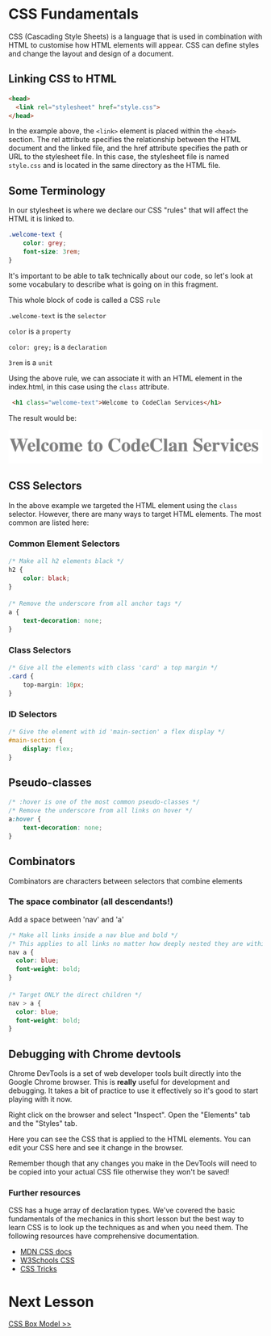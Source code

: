 # CSS Fundamentals

CSS (Cascading Style Sheets) is a language that is used in combination with HTML to customise how HTML elements will appear. CSS can define styles and change the layout and design of a document.

## Linking CSS to HTML

```html
<head>
  <link rel="stylesheet" href="style.css">
</head>
```

In the example above, the `<link>` element is placed within the `<head>` section. The rel attribute specifies the relationship between the HTML document and the linked file, and the href attribute specifies the path or URL to the stylesheet file. In this case, the stylesheet file is named `style.css` and is located in the same directory as the HTML file.

## Some Terminology

In our stylesheet is where we declare our CSS "rules" that will affect the HTML it is linked to.

```css
.welcome-text {
    color: grey;
    font-size: 3rem;
}
```

It's important to be able to talk technically about our code, so let's look at some vocabulary to describe what is going on in this fragment.

This whole block of code is called a CSS `rule`

`.welcome-text` is the `selector`

`color` is a `property`

`color: grey;` is a `declaration`

`3rem` is a `unit`

Using the above rule, we can associate it with an HTML element in the index.html, in this case using the `class` attribute.

```html
 <h1 class="welcome-text">Welcome to CodeClan Services</h1>
```

The result would be:

![Welcome text example](../images/welcome_text_example.png)


## CSS Selectors

In the above example we targeted the HTML element using the `class` selector. However, there are many ways to target HTML elements. The most common are listed here: 

### Common Element Selectors

```css
/* Make all h2 elements black */
h2 {
    color: black;
}

/* Remove the underscore from all anchor tags */
a {
    text-decoration: none;
}
```

### Class Selectors

```css
/* Give all the elements with class 'card' a top margin */
.card {
    top-margin: 10px;
}
```

### ID Selectors

```css
/* Give the element with id 'main-section' a flex display */
#main-section {
    display: flex;
}
```

## Pseudo-classes

```css
/* :hover is one of the most common pseudo-classes */
/* Remove the underscore from all links on hover */
a:hover {
    text-decoration: none;
}
```

## Combinators

Combinators are characters between selectors that combine elements

### The space combinator (all descendants!)

Add a space between 'nav' and 'a'

```css
/* Make all links inside a nav blue and bold */
/* This applies to all links no matter how deeply nested they are within the nav */
nav a {
  color: blue;
  font-weight: bold;
}

/* Target ONLY the direct children */
nav > a {
  color: blue;
  font-weight: bold;
}
```

## Debugging with Chrome devtools

Chrome DevTools is a set of web developer tools built directly into the Google Chrome browser. This is **really** useful for development and debugging. It takes a bit of practice to use it effectively so it's good to start playing with it now.

Right click on the browser and select "Inspect". Open the "Elements" tab and the "Styles" tab.

Here you can see the CSS that is applied to the HTML elements. You can edit your CSS here and see it change in the browser.

Remember though that any changes you make in the DevTools will need to be copied into your actual CSS file otherwise they won't be saved! 

### Further resources

CSS has a huge array of declaration types. We've covered the basic fundamentals of the mechanics in this short lesson but the best way to learn CSS is to look up the techniques as and when you need them. The following resources have comprehensive documentation. 

- [MDN CSS docs](https://developer.mozilla.org/en-US/docs/Web/CSS)
- [W3Schools CSS](https://www.w3schools.com/css/)
- [CSS Tricks](https://css-tricks.com/almanac/)

# Next Lesson
[CSS Box Model >>](./8_css_box_model.md)